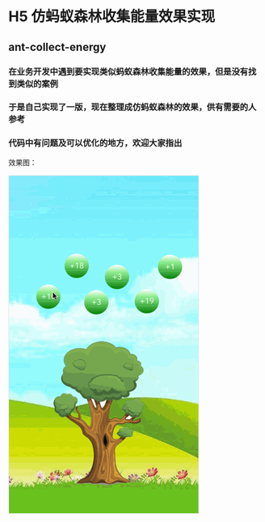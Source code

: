 # H5 仿蚂蚁森林收集能量效果实现

## ant-collect-energy

### 在业务开发中遇到要实现类似蚂蚁森林收集能量的效果，但是没有找到类似的案例

### 于是自己实现了一版，现在整理成仿蚂蚁森林的效果，供有需要的人参考

### 代码中有问题及可以优化的地方，欢迎大家指出

效果图：

![效果图](/src/assets/display.gif)

